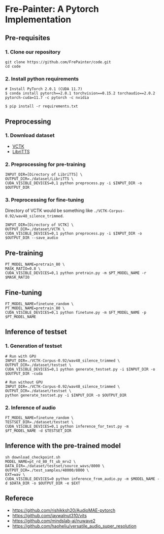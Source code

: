 # Fre-Painter: A Pytorch Implementation
## Pre-requisites
### 1. Clone our repository
```
git clone https://github.com/FrePainter/code.git
cd code
```
### 2. Install python requirements
```
# Install PyTorch 2.0.1 (CUDA 11.7)
$ conda install pytorch==2.0.1 torchvision==0.15.2 torchaudio==2.0.2 pytorch-cuda=11.7 -c pytorch -c nvidia

$ pip install -r requirements.txt
``` 
## Preprocessing
### 1. Download dataset
- [VCTK](https://datashare.ed.ac.uk/handle/10283/2651)  
- [LibriTTS](https://www.openslr.org/60/)
### 2. Preprocessing for pre-training
```
INPUT_DIR=[Directory of LibriTTS] \
OUTPUT_DIR=./dataset/LibriTTS \
CUDA_VISIBLE_DEVICES=0,1 python preprocess.py -i $INPUT_DIR -o $OUTPUT_DIR
```
### 3. Preprocessing for fine-tuning
Directory of VCTK would be something like `./VCTK-Corpus-0.92/wav48_silence_trimmed`.
```
INPUT_DIR=[Directory of VCTK] \
OUTPUT_DIR=./dataset/VCTK \
CUDA_VISIBLE_DEVICES=0,1 python preprocess.py -i $INPUT_DIR -o $OUTPUT_DIR --save_audio
```
## Pre-training
```
PT_MODEL_NAME=pretrain_80 \
MASK_RATIO=0.8 \
CUDA_VISIBLE_DEVICES=0,1 python pretrain.py -m $PT_MODEL_NAME -r $MASK_RATIO
```
## Fine-tuning
```
FT_MODEL_NAME=finetune_random \
PT_MODEL_NAME=pretrain_80 \
CUDA_VISIBLE_DEVICES=0,1 python finetune.py -m $FT_MODEL_NAME -p $PT_MODEL_NAME
```
## Inference of testset
### 1. Generation of testset
```
# Run with GPU
INPUT_DIR=./VCTK-Corpus-0.92/wav48_silence_trimmed \
OUTPUT_DIR=./dataset/testset \
CUDA_VISIBLE_DEVICES=0,1 python generate_testset.py -i $INPUT_DIR -o $OUTPUT_DIR -cuda

# Run without GPU
INPUT_DIR=./VCTK-Corpus-0.92/wav48_silence_trimmed \
OUTPUT_DIR=./dataset/testset \
python generate_testset.py -i $INPUT_DIR -o $OUTPUT_DIR
```
### 2. Inference of audio
```
FT_MODEL_NAME=finetune_random \
TESTSET_DIR=./dataset/testset \
CUDA_VISIBLE_DEVICES=0,1 python inference_for_test.py -m $FT_MODEL_NAME -d $TESTSET_DIR
```
## Inference with the pre-trained model

```
sh download_checkpoint.sh
MODEL_NAME=pt_rd_80_ft_ub_mrv2 \
DATA_DIR=./dataset/testset/source_wavs/8000 \
OUTPUT_DIR=./test_samples/48000/8000 \
EXT=wav \
CUDA_VISIBLE_DEVICES=0 python inference_from_audio.py -m $MODEL_NAME -d $DATA_DIR -o $OUTPUT_DIR -e $EXT
```
## Referece
- https://github.com/rishikksh20/AudioMAE-pytorch
- https://github.com/jaywalnut310/vits
- https://github.com/mindslab-ai/nuwave2
- https://github.com/haoheliu/versatile_audio_super_resolution
